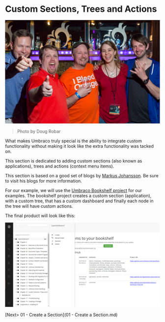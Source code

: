 # Custom Sections, Trees and Actions

![13391598663_b2f0f68f87_o.jpg](assets/13391598663_b2f0f68f87_o.jpg)
>Photo by Doug Robar

What makes Umbraco truly special is the ability to integrate custom functionality without making it look like the extra functionality was tacked on.

This section is dedicated to adding custom sections (also known as applications), trees and actions (context menu items).

This section is based on a good set of blogs by [Markus Johansson](http://www.enkelmedia.se/blogg/2013/11/22/creating-custom-sections-in-umbraco-7-part-1.aspx).  Be sure to visit his blogs for more information.

For our example, we will use the [Umbraco Bookshelf project](https://github.com/kgiszewski/UmbracoBookshelf) for our examples.  The bookshelf project creates a custom section (application), with a custom tree, that has a custom dashboard and finally each node in the tree will have custom actions.

The final product will look like this:

![custom-section](assets/custom-section.png)

[Next> 01 - Create a Section](01 - Create a Section.md)